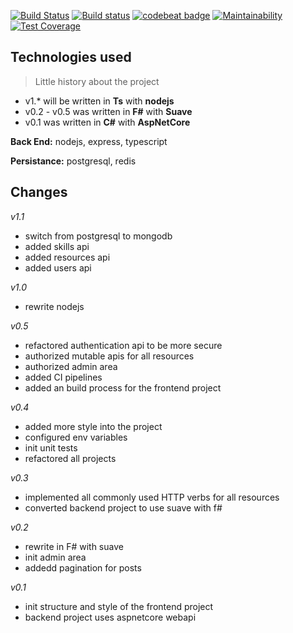 [![Build Status](https://travis-ci.org/afractal/Daze.Api.svg?branch=master)](https://travis-ci.org/afractal/Daze.Api)
[![Build status](https://ci.appveyor.com/api/projects/status/3ivf4s6rfrq6u5j3?svg=true)](https://ci.appveyor.com/project/hermesxgjini/daze-api)
[![codebeat badge](https://codebeat.co/badges/efa21d21-7f3b-41d1-9500-549375837eb3)](https://codebeat.co/projects/github-com-afractal-daze-api-master)
[![Maintainability](https://api.codeclimate.com/v1/badges/16765e48067170a5fcf9/maintainability)](https://codeclimate.com/github/afractal/Daze.Api/maintainability)
[![Test Coverage](https://api.codeclimate.com/v1/badges/16765e48067170a5fcf9/test_coverage)](https://codeclimate.com/github/afractal/Daze.Api/test_coverage)

## **Technologies used**

> Little history about the project

- v1.\* will be written in **Ts** with **nodejs**
- v0.2 - v0.5 was written in **F#** with **Suave**
- v0.1 was written in **C#** with **AspNetCore**

**Back End:** nodejs, express, typescript

**Persistance:** postgresql, redis

## **Changes**

*v1.1*

- switch from postgresql to mongodb
- added skills api
- added resources api
- added users api

*v1.0*

- rewrite nodejs

*v0.5*

- refactored authentication api to be more secure
- authorized mutable apis for all resources
- authorized admin area
- added CI pipelines
- added an build process for the frontend project

*v0.4*

- added more style into the project
- configured env variables
- init unit tests
- refactored all projects

*v0.3*

- implemented all commonly used HTTP verbs for all resources
- converted backend project to use suave with f#

*v0.2*

- rewrite in F# with suave
- init admin area
- addedd pagination for posts

*v0.1*

- init structure and style of the frontend project
- backend project uses aspnetcore webapi

